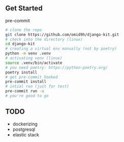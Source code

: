 ## Get Started
pre-commit
```bash
# clone the repo
git clone https://github.com/omid9h/django-kit.git
# check into the directory (linux)
cd django-kit
# creating a virtual env manually (not by poetry)
python -m venv .venv
# activating venv (linux)
source .venv/bin/activate
# you need poetry: https://python-poetry.org/
poetry install
# get pre-commit hooked
pre-commit install
# intial run (just for test)
pre-commit run -a
# you're good to go
```

## TODO
- dockerizing
- postgresql
- elastic stack

